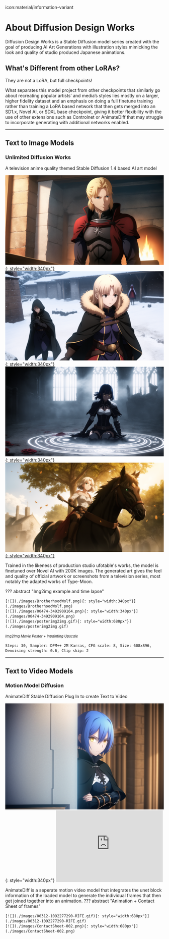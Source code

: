 icon:material/information-variant
# About Diffusion Design Works

Diffusion Design Works is a Stable Diffusion model series created with the goal of producing AI Art Generations with illustration styles mimicking the look and quality of studio produced Japanese animations.

## What's Different from other LoRAs?

They are not a LoRA, but full checkpoints!

What separates this model project from other checkpoints that similarly go about recreating popular artists’ and media’s styles lies mostly on a larger, higher fidelity dataset and an emphasis on doing a full finetune training rather than training a LoRA based network that then gets merged into an SD1.x, Novel AI, or SDXL base checkpoint, giving it better flexibility with the use of other extensions such as Controlnet or AnimateDiff that may struggle to incorporate generating with additional networks enabled.

----

## Text to Image Models

### Unlimited Diffusion Works

A television anime quality themed Stable Diffusion 1.4 based AI art model

[![](./images/104188-2819849585.png){: style="width:340px"}](./images/104188-2819849585.png)
[![](./images/107011-4194903623.png){: style="width:340px"}](./images/107011-4194903623.png)
[![](./images/107115-3621427120.png){: style="width:340px"}](./images/107115-3621427120.png)
[![](./images/107574-2339296326.png){: style="width:340px"}](./images/107574-2339296326.png)

Trained in the likeness of production studio ufotable's works, the model is finetuned over Novel AI with 200K images. The generated art gives the feel and quality of official artwork or screenshots from a television series, most notably the adapted works of Type-Moon.

??? abstract "Img2img example and time lapse"

    [![](./images/BrotherhoodWolf.png){: style="width:340px"}](./images/BrotherhoodWolf.png)
    [![](./images/00474-3492909164.png){: style="width:340px"}](./images/00474-3492909164.png)
    [![](./images/posterimg2img.gif){: style="width:680px"}](./images/posterimg2img.gif)

<span style="font-size: 80%;">*Img2Img Movie Poster + Inpainting Upscale*</span>
```
Steps: 30, Sampler: DPM++ 2M Karras, CFG scale: 8, Size: 608x896, Denoising strength: 0.6, Clip skip: 2
```
----

## Text to Video Models

### Motion Model Diffusion 

AnimateDiff Stable Diffusion Plug In to create Text to Video

![](./images/00109-3896167239.png){: style="width:340px"} <iframe src="https://files.catbox.moe/8ts0hn.webm" width= "340" height= "226.5" frameborder="0" allow="fullscreen"></iframe>

AnimateDiff is a seperate motion video model that integrates the unet block information of the loaded model to generate the individual frames that then get joined together into an animation.
??? abstract "Animation + Contact Sheet of frames"

    [![](./images/00312-1092277290-RIFE.gif){: style="width:680px"}](./images/00312-1092277290-RIFE.gif) 
    [![](./images/ContactSheet-002.png){: style="width:680px"}](./images/ContactSheet-002.png)
